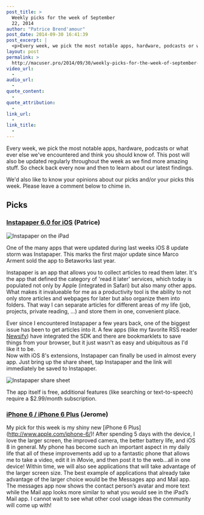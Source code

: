 ```yaml
---
post_title: >
  Weekly picks for the week of September
  22, 2014
author: "Patrice Brend'amour"
post_date: 2014-09-30 16:41:39
post_excerpt: |
  <p>Every week, we pick the most notable apps, hardware, podcasts or what ever else we've encountered and think you should know of. This post will also be updated regularly throughout the week as we find more amazing stuff. So check back every now and then to learn about our latest findings.</p><p>We'd also like to know your opinions about our picks and/or your picks this week. Please leave a comment below to chime in.</p><p>Our picks:</p><ul dir="ltr"><li>Instapaper 6.0 for iOS</li><li>iPhone 6 and iPhone 6 Plus</li></ul>
layout: post
permalink: >
  http://macuser.pro/2014/09/30/weekly-picks-for-the-week-of-september-22-2014-1/
video_url:
  - 
audio_url:
  - 
quote_content:
  - 
quote_attribution:
  - 
link_url:
  - 
link_title:
  - 
---
```

Every week, we pick the most notable apps, hardware, podcasts or what ever else we've encountered and think you should know of. This post will also be updated regularly throughout the week as we find more amazing stuff. So check back every now and then to learn about our latest findings.

We'd also like to know your opinions about our picks and/or your picks this week. Please leave a comment below to chime in.


## Picks
### [Instapaper 6.0 for iOS](http://Instapaper.com) (Patrice)

![Instapaper on the iPad][instapaper]

One of the many apps that were updated during last weeks iOS 8 update storm was Instapaper. This marks the first major update since Marco Arment sold the app to Betaworks last year.

Instapaper is an app that allows you to collect articles to read them later. It's the app that defined the category of 'read it later' services, which today is populated not only by Apple (integrated in Safari) but also many other apps. What makes it invalueable for me as a productivity tool is the ability to not only store articles and webpages for later but also organize them into folders. That way I can separate articles for different areas of my life (job, projects, private reading, ...) and store them in one, convenient place.

Ever since I encountered Instapaper a few years back, one of the biggest issue has been to get articles into it. A few apps (like my favorite RSS reader [Newsify](http://newsify.co)) have integrated the SDK and there are bookmarklets to save things from your browser, but it just wasn't as easy and ubiquitous as I'd like it to be.  
Now with iOS 8's extensions, Instapaper can finally be used in almost every app. Just bring up the share sheet, tap Instapaper and the link will immediately be saved to Instapaper.

![Instapaper share sheet][instashare]

The app itself is free, additional features (like searching or text-to-speech) require a $2.99/month subscription.

[instashare]: /wp-content/uploads/2014/09/instapaper_extension.png
[instapaper]: /wp-content/uploads/2014/09/img.png

### [iPhone 6 / iPhone 6 Plus](http://www.apple.com/iphone-6/?cid=wwa-us-kwg-iphone-com) (Jerome)

My pick for this week is my shiny new [iPhone 6 Plus] (http://www.apple.com/iphone-6/)!  After spending 5 days with the device, I love the larger screen, the improved camera, the better battery life, and iOS 8 in general.      My phone has become such an important aspect in my daily life that all of these improvements add up to a fantastic phone that allows me to take a video, edit it in iMovie, and then post it to the web…all in one device!  Within time, we will also see applications that will take advantage of the larger screen size.  The best example of applications that already take advantage of the larger choice would be the Messages app and Mail app.  The messages app now shows the contact person’s avatar and more text while the Mail app looks more similar to what you would see in the iPad’s Mail app.  I cannot wait to see what other cool usage ideas the community will come up with!
